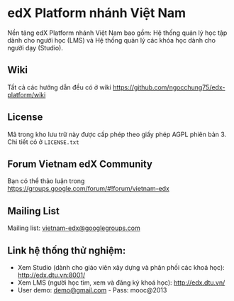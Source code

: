 
edX Platform nhánh Việt Nam
=============================
Nền tảng edX Platform nhánh Việt Nam bao gồm: Hệ thống quản lý học tập dành cho người học (LMS) và Hệ thống quản lý các khóa học dành cho người dạy (Studio). 


Wiki
------------
Tất cả các hướng dẫn đều có ở wiki https://github.com/ngocchung75/edx-platform/wiki

License
------------
Mã trong kho lưu trữ này được cấp phép theo giấy phép AGPL phiên bản 3.
Chi tiết có ở ``LICENSE.txt``

Forum Vietnam edX Community
------------
Bạn có thể thảo luận trong https://groups.google.com/forum/#!forum/vietnam-edx

Mailing List
------------
Mailing list: vietnam-edx@googlegroups.com

Link hệ thống thử nghiệm:
------------
+ Xem Studio (dành cho giáo viên xây dựng và phân phối các khoá học):  http://edx.dtu.vn:8001/
+ Xem LMS (người học tìm, xem và đăng ký khoá học): http://edx.dtu.vn/ 
+ User demo: demo@gmail.com  - Pass: mooc@2013

